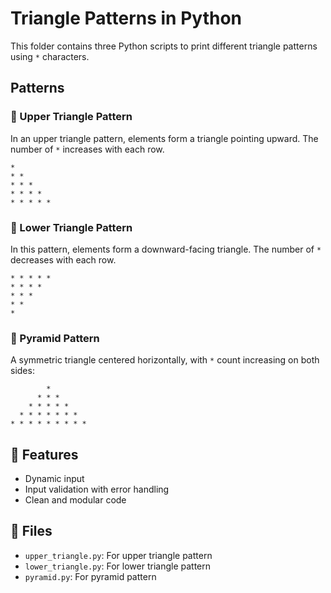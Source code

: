 # Triangle Patterns in Python

This folder contains three Python scripts to print different triangle patterns using `*` characters.

## Patterns

### 🔼 Upper Triangle Pattern
In an upper triangle pattern, elements form a triangle pointing upward. The number of `*` increases with each row.

```
* 
* * 
* * * 
* * * * 
* * * * * 
```

### 🔽 Lower Triangle Pattern
In this pattern, elements form a downward-facing triangle. The number of `*` decreases with each row.

```
* * * * * 
* * * * 
* * * 
* * 
* 
```

### 🔺 Pyramid Pattern
A symmetric triangle centered horizontally, with `*` count increasing on both sides:

```
        *
      * * *
    * * * * *
  * * * * * * *
* * * * * * * * *
```

## 🔧 Features
- Dynamic input
- Input validation with error handling
- Clean and modular code

## 📂 Files
- `upper_triangle.py`: For upper triangle pattern
- `lower_triangle.py`: For lower triangle pattern
- `pyramid.py`: For pyramid pattern

